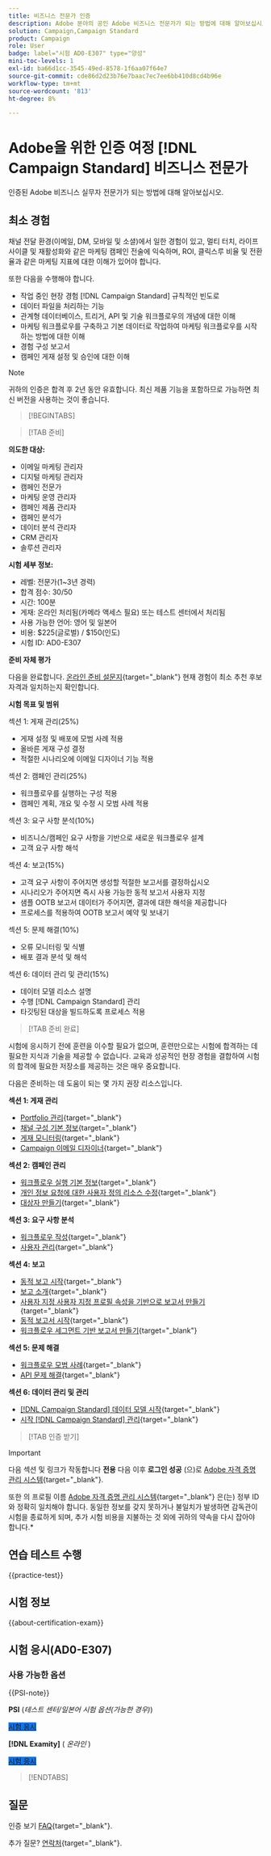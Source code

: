 ```yaml
---
title: 비즈니스 전문가 인증
description: Adobe 분야의 공인 Adobe 비즈니스 전문가가 되는 방법에 대해 알아보십시오. [!DNL Campaign Standard]
solution: Campaign,Campaign Standard
product: Campaign
role: User
badge: label="시험 AD0-E307" type="양성"
mini-toc-levels: 1
exl-id: ba66d1cc-3545-49ed-8578-1f6aa07f64e7
source-git-commit: cde86d2d23b76e7baac7ec7ee6bb410d8cd4b96e
workflow-type: tm+mt
source-wordcount: '813'
ht-degree: 8%

---
```


# Adobe을 위한 인증 여정 [!DNL Campaign Standard] 비즈니스 전문가

인증된 Adobe 비즈니스 실무자 전문가가 되는 방법에 대해 알아보십시오.

## 최소 경험

채널 전달 환경(이메일, DM, 모바일 및 소셜)에서 일한 경험이 있고, 멀티 터치, 라이프 사이클 및 재활성화와 같은 마케팅 캠페인 전술에 익숙하며, ROI, 클릭스루 비율 및 전환율과 같은 마케팅 지표에 대한 이해가 있어야 합니다.

또한 다음을 수행해야 합니다.

* 작업 중인 현장 경험 [!DNL Campaign Standard] 규칙적인 빈도로
* 데이터 파일을 처리하는 기능
* 관계형 데이터베이스, 트리거, API 및 기술 워크플로우의 개념에 대한 이해
* 마케팅 워크플로우를 구축하고 기본 데이터로 작업하여 마케팅 워크플로우를 시작하는 방법에 대한 이해
* 경험 구성 보고서
* 캠페인 게재 설정 및 승인에 대한 이해

>[!NOTE]
>
>귀하의 인증은 합격 후 2년 동안 유효합니다. 최신 제품 기능을 포함하므로 가능하면 최신 버전을 사용하는 것이 좋습니다.

>[!BEGINTABS]

>[!TAB 준비]

**의도한 대상:**

* 이메일 마케팅 관리자
* 디지털 마케팅 관리자
* 캠페인 전문가
* 마케팅 운영 관리자
* 캠페인 제품 관리자
* 캠페인 분석가
* 데이터 분석 관리자
* CRM 관리자
* 솔루션 관리자

**시험 세부 정보:**

* 레벨: 전문가(1~3년 경력)
* 합격 점수: 30/50
* 시간: 100분
* 게재: 온라인 처리됨(카메라 액세스 필요) 또는 테스트 센터에서 처리됨
* 사용 가능한 언어: 영어 및 일본어
* 비용: $225(글로벌) / $150(인도)
* 시험 ID: AD0-E307

**준비 자체 평가**

다음을 완료합니다. [온라인 준비 설문지](https://scorpion.caveon.com/launchpad/ad-q-e129-readiness-questionnaire-for-adobe-aem-assets-developer-professional-exam-copy-nxam4m/ad-q-e307-readiness-questionnaire-for-adobe-campaign-standard-business-practitioner-expert-exam){target="_blank"} 현재 경험이 최소 추천 후보 자격과 일치하는지 확인합니다.

**시험 목표 및 범위**

섹션 1: 게재 관리(25%)

* 게재 설정 및 배포에 모범 사례 적용
* 올바른 게재 구성 결정
* 적절한 시나리오에 이메일 디자이너 기능 적용

섹션 2: 캠페인 관리(25%)

* 워크플로우를 실행하는 구성 적용
* 캠페인 계획, 개요 및 수정 시 모범 사례 적용

섹션 3: 요구 사항 분석(10%)

* 비즈니스/캠페인 요구 사항을 기반으로 새로운 워크플로우 설계
* 고객 요구 사항 해석

섹션 4: 보고(15%)

* 고객 요구 사항이 주어지면 생성할 적절한 보고서를 결정하십시오
* 시나리오가 주어지면 즉시 사용 가능한 동적 보고서 사용자 지정
* 샘플 OOTB 보고서 데이터가 주어지면, 결과에 대한 해석을 제공합니다
* 프로세스를 적용하여 OOTB 보고서 예약 및 보내기

섹션 5: 문제 해결(10%)

* 오류 모니터링 및 식별
* 배포 결과 분석 및 해석

섹션 6: 데이터 관리 및 관리(15%)

* 데이터 모델 리소스 설명
* 수행 [!DNL Campaign Standard] 관리
* 타깃팅된 대상을 빌드하도록 프로세스 적용

>[!TAB 준비 완료]

시험에 응시하기 전에 훈련을 이수할 필요가 없으며, 훈련만으로는 시험에 합격하는 데 필요한 지식과 기술을 제공할 수 없습니다. 교육과 성공적인 현장 경험을 결합하여 시험의 합격에 필요한 저장소를 제공하는 것은 매우 중요합니다.

다음은 준비하는 데 도움이 되는 몇 가지 권장 리소스입니다.

**섹션 1: 게재 관리**

* [Portfolio 관리](https://one.workfront.com/s/document-item?bundleId=the-new-workfront-experience&amp;topicId=Content%2FManage_work%2FPortfolios%2F_portfolio-management-overview.htm&amp;_LANG=en){target="_blank"}
* [채널 구성 기본 정보](https://experienceleague.adobe.com/docs/campaign-standard/using/administrating/configuring-channels/about-channel-configuration.html){target="_blank"}
* [게재 모니터링](https://experienceleague.adobe.com/docs/campaign-standard/using/testing-and-sending/monitoring-messages/monitoring-a-delivery.html?lang=ko){target="_blank"}
* [Campaign 이메일 디자이너](https://experienceleague.adobe.com/docs/campaign-standard/using/designing-content/designing-content-in-adobe-campaign.html){target="_blank"}

**섹션 2: 캠페인 관리**

* [워크플로우 실행 기본 정보](https://experienceleague.adobe.com/docs/campaign-standard/using/managing-processes-and-data/executing-a-workflow/about-workflow-execution.html){target="_blank"}
* [개인 정보 요청에 대한 사용자 정의 리소스 수정](https://experienceleague.adobe.com/docs/campaign-standard-learn/tutorials/privacy/custom-resources-for-privacy-requests.html){target="_blank"}
* [대상자 만들기](https://experienceleague.adobe.com/docs/campaign-standard/using/profiles-and-audiences/managing-audiences/creating-audiences.html){target="_blank"}

**섹션 3: 요구 사항 분석**

* [워크플로우 작성](https://experienceleague.adobe.com/docs/campaign-standard/using/managing-processes-and-data/workflow-general-operation/building-a-workflow.html){target="_blank"}
* [사용자 관리](https://experienceleague.adobe.com/docs/campaign-standard/using/administrating/users-and-security/users-management.html){target="_blank"}

**섹션 4: 보고**

* [동적 보고 시작](https://experienceleague.adobe.com/docs/campaign-standard/using/reporting/about-reporting/about-dynamic-reports.html){target="_blank"}
* [보고 소개](https://experienceleague.adobe.com/docs/campaign-standard-learn/tutorials/getting-started/reporting-with-adobe-campaign-introduction.html){target="_blank"}
* [사용자 지정 사용자 지정 프로필 속성을 기반으로 보고서 만들기](https://experienceleague.adobe.com/docs/campaign-standard-learn/tutorials/reporting/custom-profile-attributes-dynamic-reports.html){target="_blank"}
* [동적 보고서 시작](https://experienceleague.adobe.com/docs/campaign-standard/using/reporting/about-reporting/about-dynamic-reports.html){target="_blank"}
* [워크플로우 세그먼트 기반 보고서 만들기](https://experienceleague.adobe.com/docs/campaign-standard/using/reporting/customizing-reports/creating-a-report-workflow-segment.html){target="_blank"}

**섹션 5: 문제 해결**

* [워크플로우 모범 사례](https://experienceleague.adobe.com/docs/campaign-standard/using/managing-processes-and-data/workflow-general-operation/best-practices-workflows.html?lang=ko){target="_blank"}
* [API 문제 해결](https://experienceleague.adobe.com/docs/campaign-standard/using/working-with-apis/troubleshooting.html){target="_blank"}

**섹션 6: 데이터 관리 및 관리**

* [ [!DNL Campaign Standard] 데이터 모델 시작](https://experienceleague.adobe.com/docs/campaign-standard/using/developing/get-started-data-model.html){target="_blank"}
* [시작 [!DNL Campaign Standard] 관리](https://experienceleague.adobe.com/docs/campaign-standard/using/administrating/get-started-campaign-administration.html){target="_blank"}

>[!TAB 인증 받기]

>[!IMPORTANT]
>
>다음 섹션 및 링크가 작동합니다 **전용**  다음 이후 **로그인 성공** (으)로 [Adobe 자격 증명 관리 시스템](https://www.certmetrics.com/adobe){target="_blank"}.
>
>또한 의 프로필 이름 [Adobe 자격 증명 관리 시스템](https://www.certmetrics.com/adobe){target="_blank"} 은(는) 정부 ID와 정확히 일치해야 합니다. 동일한 정보를 갖지 못하거나 불일치가 발생하면 감독관이 시험을 종료하게 되며, 추가 시험 비용을 지불하는 것 외에 귀하의 약속을 다시 잡아야 합니다.*

## 연습 테스트 수행

{{practice-test}}

## 시험 정보

{{about-certification-exam}}

## 시험 응시(AD0-E307)

### 사용 가능한 옵션

{{PSI-note}}

**PSI** (*테스트 센터/일본어 시험 옵션(가능한 경우)*)

<a href="https://www.certmetrics.com/adobe/candidate/psi_sso_adobe.aspx?redir=yes&amp;ec=AD0-E307" target="_blank" class="spectrum-Button spectrum-Button--fill spectrum-Button--accent spectrum-Button--sizeM is-margin-bottom-big-big at-element-click-tracking" style="background-color:#1473E6">

<span class="spectrum-Button-label has-no-wrap">
   시험 응시
</span>
</a>

**[!DNL Examity]** ( *온라인* )

<a href="https://www.certmetrics.com/adobe/candidate/examity_sso.aspx?eid=AD0-E307" target="_blank" class="spectrum-Button spectrum-Button--fill spectrum-Button--accent spectrum-Button--sizeM is-margin-bottom-big-big at-element-click-tracking" style="background-color:#1473E6">

<span class="spectrum-Button-label has-no-wrap">
   시험 응시
</span>
</a>

>[!ENDTABS]

## 질문

인증 보기 [FAQ](https://experienceleague.adobe.com/docs/certification/certification/faq.html){target="_blank"}.

추가 질문? [연락처](mailto:certif@adobe.com){target="_blank"}.
